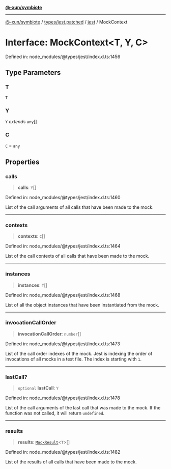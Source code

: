 [**@-xun/symbiote**](../../../../../README.md)

***

[@-xun/symbiote](../../../../../README.md) / [types/jest.patched](../../../README.md) / [jest](../README.md) / MockContext

# Interface: MockContext\<T, Y, C\>

Defined in: node\_modules/@types/jest/index.d.ts:1456

## Type Parameters

### T

`T`

### Y

`Y` *extends* `any`[]

### C

`C` = `any`

## Properties

### calls

> **calls**: `Y`[]

Defined in: node\_modules/@types/jest/index.d.ts:1460

List of the call arguments of all calls that have been made to the mock.

***

### contexts

> **contexts**: `C`[]

Defined in: node\_modules/@types/jest/index.d.ts:1464

List of the call contexts of all calls that have been made to the mock.

***

### instances

> **instances**: `T`[]

Defined in: node\_modules/@types/jest/index.d.ts:1468

List of all the object instances that have been instantiated from the mock.

***

### invocationCallOrder

> **invocationCallOrder**: `number`[]

Defined in: node\_modules/@types/jest/index.d.ts:1473

List of the call order indexes of the mock. Jest is indexing the order of
invocations of all mocks in a test file. The index is starting with `1`.

***

### lastCall?

> `optional` **lastCall**: `Y`

Defined in: node\_modules/@types/jest/index.d.ts:1478

List of the call arguments of the last call that was made to the mock.
If the function was not called, it will return `undefined`.

***

### results

> **results**: [`MockResult`](../type-aliases/MockResult.md)\<`T`\>[]

Defined in: node\_modules/@types/jest/index.d.ts:1482

List of the results of all calls that have been made to the mock.
